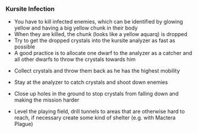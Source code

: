 <h3 id="kursite">Kursite Infection</h3>

<Accordion>

- You have to kill infected enemies, which can be identified by glowing yellow and having a big yellow chunk in their body
- When they are killed, the chunk (looks like a yellow aquarq) is dropped
- Try to get the dropped crystals into the kursite analyzer as fast as possible
- A good practice is to allocate one dwarf to the analyzer as a catcher and all other dwarfs to throw the crystals towards him

<ClassHighlight name='scout'>

- <ClassIcon name="scout" />Collect crystals and throw them back as he has the highest mobility

</ClassHighlight>
<ClassHighlight name='gunner'>

- <ClassIcon name="gunner" />Stay at the analyzer to catch crystals and shoot down enemies

</ClassHighlight>
<ClassHighlight name='engineer'>

- <ClassIcon name="engineer" />Close up holes in the ground to stop crystals from falling down and making the mission harder

</ClassHighlight>

<ClassHighlight name='driller'>

- <ClassIcon name="driller" />Level the playing field, drill tunnels to areas that are otherwise hard to reach, if necessary create some kind of shelter (e.g. with Mactera Plague)

</ClassHighlight>
</Accordion>
